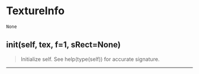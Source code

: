 # TextureInfo 
 ```
 None 
```
## __init__(self, tex, f=1, sRect=None) 

  

 > Initialize self.  See help(type(self)) for accurate signature. 

--- 
